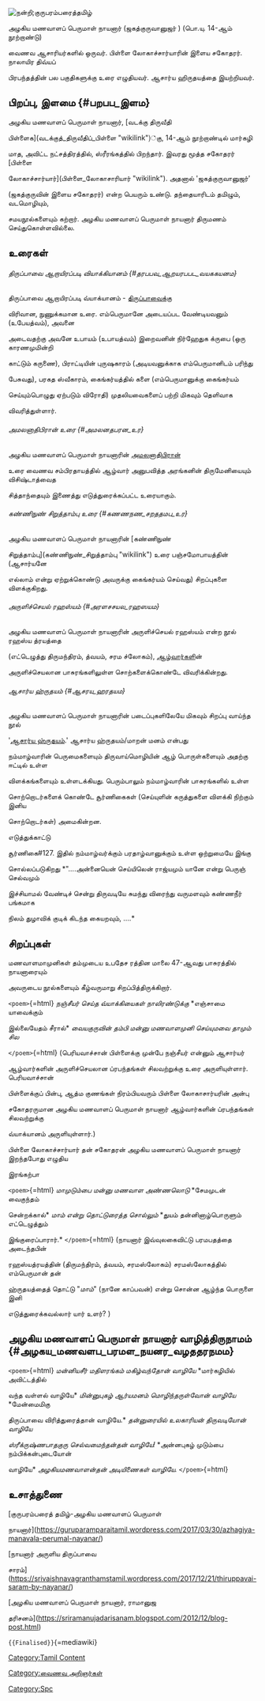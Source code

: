 ![[நன்றி;குருபரம்பரைத்தமிழ்](https://www.google.com/url?sa=i&url=https%3A%2F%2Fguruparamparaitamil.wordpress.com%2F2017%2F03%2F30%2Fazhagiya-manavala-perumal-nayanar%2F&psig=AOvVaw2DgqNghfHd2bJ6yqqv34O8&ust=1672288089425000&source=images&cd=vfe&ved=0CAMQjB1qFwoTCND6st68m_wCFQAAAAAdAAAAABAE)](Azakiya.jpg "நன்றி;குருபரம்பரைத்தமிழ்")
அழகிய மணவாளப் பெருமாள் நாயனார் (ஜகத்குருவானுஜர் ) (பொ.யு. 14-ஆம் நூற்றாண்டு)
வைணவ ஆசாரியர்களில் ஒருவர். பிள்ளை லோகாச்சார்யாரின் இளைய சகோதரர். நாலாயிர திவ்யப்
பிரபந்தத்தின் பல பகுதிகளுக்கு உரை எழுதியவர். ஆசார்ய ஹிருதயத்தை இயற்றியவர்.

## பிறப்பு, இளமை {#பறபப_இளம}

அழகிய மணவாளப் பெருமாள் நாயனார், [வடக்கு திருவீதி
பிள்ளைக](வடக்குத்_திருவீதிப்_பிள்ளை "wikilink")்கு, 14-ஆம் நூற்றாண்டில் மார்கழி
மாத, அவிட்ட நட்சத்திரத்தில், ஸ்ரீரங்கத்தில் பிறந்தார். இவரது மூத்த சகோதரர் [பிள்ளை
லோகாச்சார்யார்](பிள்ளை_லோகாசாரியார் "wikilink"). அதனால் \'ஜகத்குருவானுஜர்\'
(ஜகத்குருவின் இளைய சகோதரர்) என்ற பெயரும் உண்டு. தந்தையாரிடம் தமிழும், வடமொழியும்,
சமயநூல்களையும் கற்றார். அழகிய மணவாளப் பெருமாள் நாயனார் திருமணம் செய்துகொள்ளவில்லை.

## உரைகள்

###### திருப்பாவை ஆறாயிரப்படி வியாக்கியானம் {#தரபபவ_ஆறயரபபட_வயககயனம}

திருப்பாவை ஆறாயிரப்படி வ்யாக்யானம் - [திருப்பாவைக](திருப்பாவை "wikilink")்கு
விரிவான, நுணுக்கமான உரை. எம்பெருமானே அடையப்பட வேண்டியவனும் (உபேயத்வம்), அவனை
அடைவதற்கு அவனே உபாயம் (உபாயத்வம்) இறைவனின் நிர்ஹேதுக க்ருபை (ஒரு காரணமுமின்றி
காட்டும் கருணை), பிராட்டியின் புருஷகாரம் (அடியவனுக்காக எம்பெருமானிடம் பரிந்து
பேசுவது), பரகத ஸ்வீகாரம், கைங்கர்யத்தில் களை (எம்பெருமானுக்கு கைங்கர்யம்
செய்யும்பொழுது ஏற்படும் விரோதி) முதலியவைகளைப் பற்றி மிகவும் தெளிவாக
விவரித்துள்ளார்.

###### அமலனாதிபிரான் உரை {#அமலனதபரன_உர}

அழகிய மணவாளப் பெருமாள் நாயனாரின் [அமலனாதிபிரான்](அமலனாதிபிரான் "wikilink")
உரை வைணவ சம்பிரதாயத்தில் ஆழ்வார் அனுபவித்த அரங்கனின் திருமேனியையும் விசிஷ்டாத்வைத
சித்தாந்தையும் இணைத்து எடுத்துரைக்கப்பட்ட உரையாகும்.

###### கண்ணிநுண் சிறுத்தாம்பு உரை {#கணணநண_சறததமப_உர}

அழகிய மணவாளப் பெருமாள் நாயனாரின் [கண்ணிநுண்
சிறுத்தாம்பு](கண்ணிநுண்_சிறுத்தாம்பு "wikilink") உரை பஞ்சமோபாயத்தின் (ஆசார்யனே
எல்லாம் என்று ஏற்றுக்கொண்டு அவருக்கு கைங்கர்யம் செய்வது) சிறப்புகளை விளக்குகிறது.

###### அருளிச்செயல் ரஹஸ்யம் {#அரளசசயல_ரஹஸயம}

அழகிய மணவாளப் பெருமாள் நாயனாரின் அருளிச்செயல் ரஹஸ்யம் என்ற நூல் ரஹஸ்ய த்ரயத்தை
(எட்டெழுத்து திருமந்திரம், த்வயம், சரம ச்லோகம்), [ஆழ்வார்கள](ஆழ்வார்கள் "wikilink")ின்
அருளிச்செயலான பாசுரங்களிலுள்ள சொற்களைக்கொண்டே விவரிக்கின்றது.

###### ஆசார்ய ஹ்ருதயம் {#ஆசரய_ஹரதயம}

அழகிய மணவாளப் பெருமாள் நாயனாரின் படைப்புகளிலேயே மிகவும் சிறப்பு வாய்ந்த நூல்
\'[ஆசார்ய ஹ்ருதயம்](ஆசார்ய_ஹ்ருதயம் "wikilink").\' ஆசார்ய ஹ்ருதயம்/மாறன் மனம் என்பது
நம்மாழ்வாரின் பெருமைகளையும் திருவாய்மொழியின் ஆழ் பொருள்களையும் அதற்கு ஈட்டில் உள்ள
விளக்கங்களையும் உள்ளடக்கியது. பெரும்பாலும் நம்மாழ்வாரின் பாசுரங்களில் உள்ள
சொற்றொடர்களைக் கொண்டே சூர்ணிகைகள் (செய்யுளின் கருத்துகளை விளக்கி நிற்கும் இனிய
சொற்றொடர்கள்) அமைகின்றன.

எடுத்துக்காட்டு

சூர்ணிகை#127. இதில் நம்மாழ்வர்க்கும் பரதாழ்வானுக்கும் உள்ள ஒற்றுமையே இங்கு
சொல்லப்படுகிறது *\"\....அன்னையென் செய்யிலென் ராஜ்யமும் யானே என்று பெருஞ் செல்வமும்
இச்சியாமல் வேண்டிச் சென்று திருவடியே சுமந்து விரைந்து வருமளவும் கண்ணநீர் பங்கமாக
நிலம் துழாவிக் குடிக் கிடந்த கையறவும், \....*

## சிறப்புகள்

மணவாளமாமுனிகள் தம்முடைய உபதேச ரத்தின மாலை 47-ஆவது பாசுரத்தில் நாயனாரையும்
அவருடைய நூல்களையும் கீழ்வருமாறு சிறப்பித்திருக்கிறார்.

`<poem>`{=html} *நஞ்சீயர் செய்த வ்யாக்கியைகள் நாலிரண்டுக்கு* *எஞ்சாமை யாவைக்கும்
இல்லையேதம் சீரால்* *வையகுருவின் தம்பி மன்னு மணவாளமுனி* *செய்யுமவை தாமும் சில*
`</poem>`{=html} (பெரியவாச்சான் பிள்ளைக்கு முன்பே நஞ்சீயர் என்னும் ஆசார்யர்
ஆழ்வார்களின் அருளிச்செயலான ப்ரபந்தங்கள் சிலவற்றுக்கு உரை அருளியுள்ளார். பெரியவாச்சான்
பிள்ளைக்குப் பின்பு, ஆத்ம குணங்கள் நிரம்பியவரும் பிள்ளை லோகாசார்யரின் அன்பு
சகோதரருமான அழகிய மணவாளப் பெருமாள் நாயனார் ஆழ்வார்களின் ப்ரபந்தங்கள் சிலவற்றுக்கு
வ்யாக்யானம் அருளியுள்ளார்.)

பிள்ளை லோகாச்சார்யார் தன் சகோதரன் அழகிய மணவாளப் பெருமாள் நாயனார் இறந்தபோது எழுதிய
இரங்கற்பா

`<poem>`{=html} *மாமுடும்பை மன்னு மணவாள அண்ணலொடு* *சேமமுடன் வைகுந்தம்
சென்றக்கால்* *மாம் என்று தொட்டுரைத்த சொல்லும்* *துயம் தன்னினாழ்பொருளும் எட்டெழுத்தும்
இங்குரைப்பாரார்.* `</poem>`{=html} (நாயனார் இவ்வுலகைவிட்டு பரமபதத்தை அடைந்தபின்
ரஹஸ்யத்ரயத்தின் (திருமந்திரம், த்வயம், சரமஸ்லோகம்) சரமஸ்லோகத்தில் எம்பெருமான் தன்
ஹ்ருதயத்தைத் தொட்டு "*மாம்*" (நானே காப்பவன்) என்று சொன்ன ஆழ்ந்த பொருளை இனி
எடுத்துரைக்கவல்லார் யார் உளர்? )

## அழகிய மணவாளப் பெருமாள் நாயனார் வாழித்திருநாமம் {#அழகய_மணவளப_பரமள_நயனர_வழததரநமம}

`<poem>`{=html} *மன்னியசீர் மதிளரங்கம் மகிழ்வந்தோன் வாழியே* *மார்கழியில் அவிட்டத்தில்
வந்த வள்ளல் வாழியே* *மின்னுபுகழ் ஆர்யமனம் மொழிந்தருள்வோன் வாழியே* *மேன்மைமிகு
திருப்பாவை விரித்துரைத்தான் வாழியே.* *தன்னுரையில் உலகாரியன் திருவடியோன் வாழியே*
*ஸ்ரீக்ருஷ்ணபாதகுரு செல்வமைந்தன்தன் வாழியே!* *அன்னபுகழ் முடும்பை நம்பிக்கன்புடையோன்
வாழியே* *அழகியமணவாளன்தன் அடியிணைகள் வாழியே.* `</poem>`{=html}

## உசாத்துணை

[குருபரம்பரைத் தமிழ்-அழகிய மணவாளப் பெருமாள்
நாயனார்](https://guruparamparaitamil.wordpress.com/2017/03/30/azhagiya-manavala-perumal-nayanar/)
[நாயனார் அருளிய திருப்பாவை
சாரம்](https://srivaishnavagranthamstamil.wordpress.com/2017/12/21/thiruppavai-saram-by-nayanar/)
[அழகிய மணவாளப் பெருமாள் நாயனார், ராமானுஜ
தரிசனம்](https://sriramanujadarisanam.blogspot.com/2012/12/blog-post.html)
`{{Finalised}}`{=mediawiki}

[Category:Tamil Content](Category:Tamil_Content "wikilink")
[Category:வைணவ அறிஞர்கள்](Category:வைணவ_அறிஞர்கள் "wikilink")
[Category:Spc](Category:Spc "wikilink")
